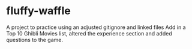 # fluffy-waffle

A project to practice using an adjusted gitignore and linked files
Add in a Top 10 Ghibli Movies list, altered the experience section and added questions to the game.
